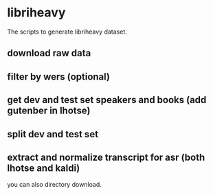 # libriheavy
The scripts to generate libriheavy dataset.

## download raw data

## filter by wers (optional)

## get dev and test set speakers and books (add gutenber in lhotse)

## split dev and test set

## extract and normalize transcript for asr (both lhotse and kaldi)


you can also directory download.
